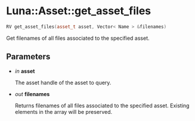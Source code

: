 # Luna::Asset::get_asset_files

```c++
RV get_asset_files(asset_t asset, Vector< Name > &filenames)
```

Get filenames of all files associated to the specified asset. 



## Parameters
* *in* **asset**

    The asset handle of the asset to query. 

* *out* **filenames**

    Returns filenames of all files associated to the specified asset. Existing elements in the array will be preserved. 

